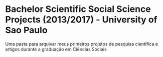 # Bachelor Scientific Social Science Projects (2013/2017) - University of Sao Paulo
Uma pasta para arquivar meus primeiros projetos de pesquisa científica e artigos durante a graduação em Ciências Sociais
